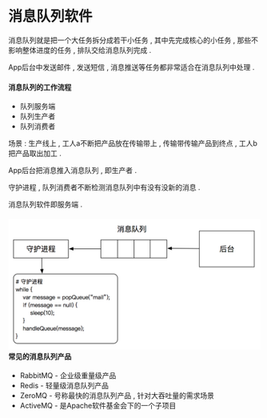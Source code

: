 # 消息队列软件

消息队列就是把一个大任务拆分成若干小任务 , 其中先完成核心的小任务 , 那些不影响整体进度的任务 , 排队交给消息队列完成 . 

App后台中发送邮件 , 发送短信 , 消息推送等任务都非常适合在消息队列中处理 . 

#### 消息队列的工作流程

* 队列服务端
* 队列生产者
* 队列消费者

场景 : 生产线上 , 工人a不断把产品放在传输带上 , 传输带传输产品到终点 , 工人b把产品取出加工 . 

App后台把消息推入消息队列 , 即生产者 . 

守护进程 , 队列消费者不断检测消息队列中有没有没新的消息 . 

消息队列软件即服务端 . 

#### ![](/assets/queue.png)常见的消息队列产品

* RabbitMQ - 企业级重量级产品
* Redis - 轻量级消息队列产品
* ZeroMQ - 号称最快的消息队列产品 , 针对大吞吐量的需求场景
* ActiveMQ - 是Apache软件基金会下的一个子项目




